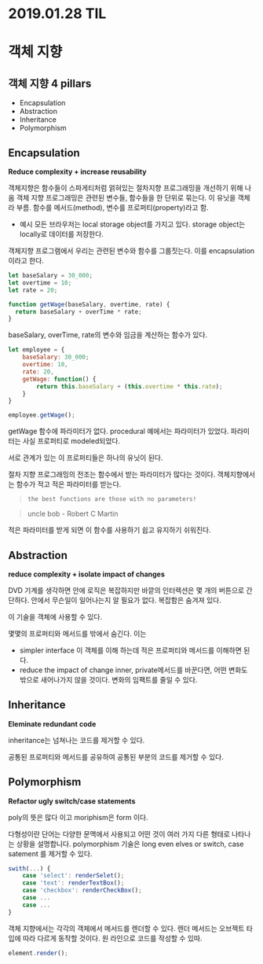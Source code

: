 # 2019.01.28 TIL

# 객체 지향

## 객체 지향 4 pillars

- Encapsulation
- Abstraction
- Inheritance
- Polymorphism

## Encapsulation

**Reduce complexity + increase reusability**

객체지향은 함수들이 스파게티처럼 얽혀있는 절차지향 프로그래밍을 개선하기 위해 나옴
객체 지향 프로그래밍은 관련된 변수들, 함수들을 한 단위로 묶는다. 이 유닛을 객체라 부름.
함수를 메서드(method), 변수를 프로퍼티(property)라고 함.

- 예시
  모든 브라우저는 local storage object를 가지고 있다. storage object는 locally로 데이터를 저장한다.

객체지향 프로그램에서 우리는 관련된 변수와 함수를 그룹짓는다. 이를 encapsulation이라고 한다.

```js
let baseSalary = 30_000;
let overtime = 10;
let rate = 20;

function getWage(baseSalary, overtime, rate) {
  return baseSalary + overTime * rate;
}
```

baseSalary, overTime, rate의 변수와 임금을 계산하는 함수가 있다.

```js
let employee = {
    baseSalary: 30_000;
    overtime: 10,
    rate: 20,
    getWage: function() {
        return this.baseSalary + (this.overtime * this.rate);
    }
}

employee.getWage();
```

getWage 함수에 파라미터가 없다. procedural 예에서는 파라미터가 있었다. 파라미터는 사실 프로퍼티로 modeled되었다.

서로 관계가 있는 이 프로퍼티들은 하나의 유닛이 된다.

절차 지향 프로그래밍의 전조는 함수에서 받는 파라미터가 많다는 것이다. 객체지향에서는 함수가 적고 적은 파라미터를 받는다.

> `the best functions are those with no parameters!`

> uncle bob - Robert C Martin

적은 파라미터를 받게 되면 이 함수를 사용하기 쉽고 유지하기 쉬워진다.

## Abstraction

**reduce complexity + isolate impact of changes**

DVD 기계를 생각하면 안에 로직은 복잡하지만 바깥의 인터렉션은 몇 개의 버튼으로 간단하다.
안에서 무슨일이 일어나는지 알 필요가 없다. 복잡함은 숨겨져 있다.

이 기술을 객체에 사용할 수 있다.

몇몇의 프로퍼티와 메서드를 밖에서 숨긴다. 이는

- simpler interface
  이 객체를 이해 하는데 적은 프로퍼티와 메서드를 이해하면 된다.
- reduce the impact of change
  inner, private메서드를 바꾼다면, 어떤 변화도 밖으로 새어나가지 않을 것이다.
  변화의 임팩트를 줄일 수 있다.

## Inheritance

**Eleminate redundant code**

inheritance는 넘쳐나는 코드를 제거할 수 있다.

공통된 프로퍼티와 메서드를 공유하여 공통된 부분의 코드를 제거할 수 있다.

## Polymorphism

**Refactor ugly switch/case statements**

poly의 뜻은 많다 이고 moriphism은 form 이다.

다형성이란 단어는 다양한 문맥에서 사용되고 어떤 것이 여러 가지 다른 형태로 나타나는 상황을 설명합니다.
polymorphism 기술은 long even elves or switch, case satement 를 제거할 수 있다.

```js
swith(...) {
    case 'select': renderSelet();
    case 'text': renderTextBox();
    case 'checkbox': renderCheckBox();
    case ...
    case ...
}
```

객체 지향에서는 각각의 객체에서 메서드를 렌더할 수 있다. 렌더 메서드는 오브젝트 타입에 따라 다르게 동작할 것이다.
원 라인으로 코드를 작성할 수 있따.

```js
element.render();
```
